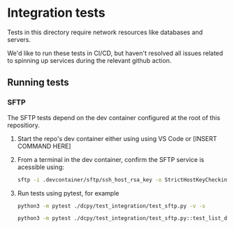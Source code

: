 # Integration tests

Tests in this directory require network resources like databases and servers.

We'd like to run these tests in CI/CD, but haven't resolved all issues related to spinning up services during the relevant github action.

## Running tests

### SFTP

The SFTP tests depend on the dev container configured at the root of this repositiory.

1. Start the repo's dev container either using using VS Code or [INSERT COMMAND HERE]
2. From a terminal in the dev container, confirm the SFTP service is acessible using:

    ```bash
    sftp -i .devcontainer/sftp/ssh_host_rsa_key -o StrictHostKeyChecking=no dedev@sftp-server
    ```

3. Run tests using pytest, for example

    ```bash
    python3 -m pytest ./dcpy/test_integration/test_sftp.py -v -s
    ```

    ```bash
    python3 -m pytest ./dcpy/test_integration/test_sftp.py::test_list_directory -v -s
    ```
